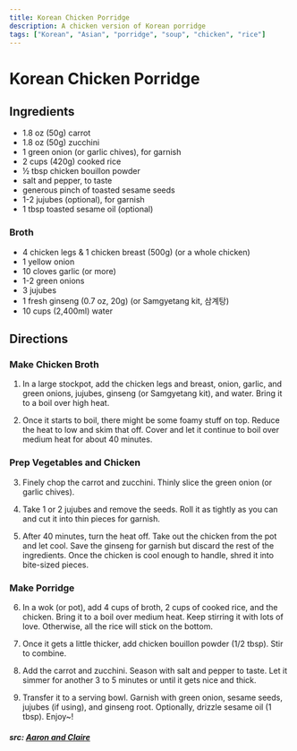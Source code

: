 ```yaml
---
title: Korean Chicken Porridge
description: A chicken version of Korean porridge
tags: ["Korean", "Asian", "porridge", "soup", "chicken", "rice"]
---
```


# Korean Chicken Porridge
## Ingredients
- 1.8 oz (50g) carrot
- 1.8 oz (50g) zucchini
- 1 green onion (or garlic chives), for garnish
- 2 cups (420g) cooked rice
- &frac12; tbsp chicken bouillon powder
- salt and pepper, to taste
- generous pinch of toasted sesame seeds
- 1-2 jujubes (optional), for garnish
- 1 tbsp toasted sesame oil (optional)

### Broth
- 4 chicken legs & 1 chicken breast (500g) (or a whole chicken)
- 1 yellow onion
- 10 cloves garlic (or more)
- 1-2 green onions
- 3 jujubes
- 1 fresh ginseng (0.7 oz, 20g) (or Samgyetang kit, 삼계탕)
- 10 cups (2,400ml) water

## Directions
### Make Chicken Broth
1. In a large stockpot, add the chicken legs and breast, onion, garlic, and green onions, jujubes, ginseng (or Samgyetang kit), and water. Bring it to a boil over high heat.

2. Once it starts to boil, there might be some foamy stuff on top. Reduce the heat to low and skim that off. Cover and let it continue to boil over medium heat for about 40 minutes.

### Prep Vegetables and Chicken
3. Finely chop the carrot and zucchini. Thinly slice the green onion (or garlic chives).

4. Take 1 or 2 jujubes and remove the seeds. Roll it as tightly as you can and cut it into thin pieces for garnish.

5. After 40 minutes, turn the heat off. Take out the chicken from the pot and let cool. Save the ginseng for garnish but discard the rest of the ingredients. Once the chicken is cool enough to handle, shred it into bite-sized pieces.

### Make Porridge
6. In a wok (or pot), add 4 cups of broth, 2 cups of cooked rice, and the chicken. Bring it to a boil over medium heat. Keep stirring it with lots of love. Otherwise, all the rice will stick on the bottom.

7. Once it gets a little thicker, add chicken bouillon powder (1/2 tbsp). Stir to combine.

8. Add the carrot and zucchini. Season with salt and pepper to taste. Let it simmer for another 3 to 5 minutes or until it gets nice and thick.

9. Transfer it to a serving bowl. Garnish with green onion, sesame seeds, jujubes (if using), and ginseng root. Optionally, drizzle sesame oil (1 tbsp). Enjoy~!

##### src: [Aaron and Claire](https://aaronandclaire.com/dakjuk-korean-chicken-porridge-recipe/)
